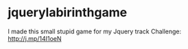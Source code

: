 jquerylabirinthgame
===================

I made this small stupid game for my Jquery track Challenge: http://j.mp/14I1oeN